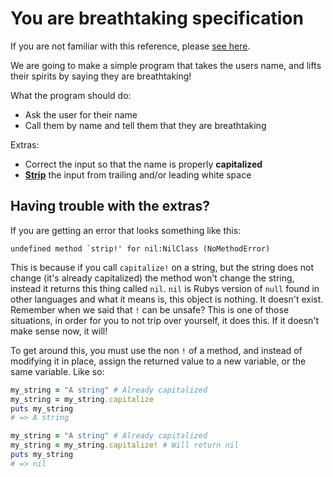 # You are breathtaking specification

If you are not familiar with this reference, please [see here](https://www.youtube.com/watch?v=0DWap7pS7XM).

We are going to make a simple program that takes the users name, and lifts their spirits by saying they are breathtaking!

What the program should do:

- Ask the user for their name
- Call them by name and tell them that they are breathtaking

Extras:

- Correct the input so that the name is properly **capitalized**
- [**Strip**](https://apidock.com/ruby/String/strip) the input from trailing and/or leading white space

## Having trouble with the extras?

If you are getting an error that looks something like this:

```
undefined method `strip!' for nil:NilClass (NoMethodError)
```

This is because if you call `capitalize!` on a string, but the string does not change (it's already capitalized) the method won't change the string, instead it returns this thing called `nil`. `nil` is Rubys version of `null` found in other languages and what it means is, this object is nothing. It doesn't exist. Remember when we said that `!` can be unsafe? This is one of those situations, in order for you to not trip over yourself, it does this. If it doesn't make sense now, it will!

To get around this, you must use the non `!` of a method, and instead of modifying it in place, assign the returned value to a new variable, or the same variable. Like so:

```ruby
my_string = "A string" # Already capitalized
my_string = my_string.capitalize
puts my_string
# => A string
```

```ruby
my_string = "A string" # Already capitalized
my_string = my_string.capitalize! # Will return nil
puts my_string
# => nil
```
